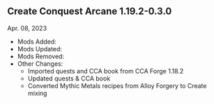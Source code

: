 ## Create Conquest Arcane 1.19.2-0.3.0
Apr. 08, 2023
- Mods Added:
- Mods Updated:
- Mods Removed:
- Other Changes:
  - Imported quests and CCA book from CCA Forge 1.18.2
  - Updated quests & CCA book
  - Converted Mythic Metals recipes from Alloy Forgery to Create mixing